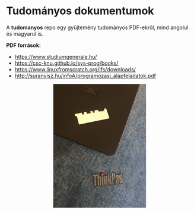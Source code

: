 # Tudományos dokumentumok

A **tudomanyos** repo egy gyűjtemény tudományos PDF-ekről, mind angolul és magyarul is.

**PDF források:**
- https://www.studiumgenerale.hu/
- https://csc-knu.github.io/sys-prog/books/ 
- https://www.linuxfromscratch.org/lfs/downloads/
- http://suranyisz.hu/infoA/programozasi_alapfeladatok.pdf

<p align=center><img align=center src="./Pictures/1702547344661980.jpg" width=250></p>
